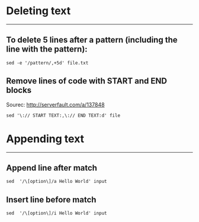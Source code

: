# Deleting text
***


## To delete 5 lines after a pattern (including the line with the pattern):
```
sed -e '/pattern/,+5d' file.txt
```

## Remove lines of code with START and END blocks
Sourec: http://serverfault.com/a/137848
```
sed '\:// START TEXT:,\:// END TEXT:d' file
```

# Appending text
***

## Append line after match
```
sed  '/\[option\]/a Hello World' input
```
## Insert line before match
```
sed  '/\[option\]/i Hello World' input
```
